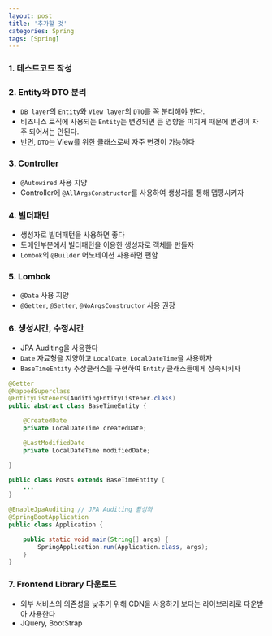 ```yaml
---
layout: post
title: '추가할 것'
categories: Spring
tags: [Spring]
---
```


### 1. 테스트코드 작성

### 2. Entity와 DTO 분리
- `DB layer`의 `Entity`와 `View layer`의 `DTO`를 꼭 분리해야 한다.
- 비즈니스 로직에 사용되는 `Entity`는 변경되면 큰 영향을 미치게 때문에 변경이 자주 되어서는 안된다.
- 반면, `DTO`는 View를 위한 클래스로써 자주 변경이 가능하다


### 3. Controller
- `@Autowired` 사용 지양
- Controller에 `@AllArgsConstructor`를 사용하여 생성자를 통해 맵핑시키자

### 4. 빌더패턴
- 생성자로 빌더패턴을 사용하면 좋다
- 도메인부분에서 빌더패턴을 이용한 생성자로 객체를 만들자
- `Lombok`의 `@Builder` 어노테이션 사용하면 편함

### 5. Lombok
- `@Data` 사용 지양
- `@Getter`, `@Setter`, `@NoArgsConstructor` 사용 권장

### 6. 생성시간, 수정시간
- JPA Auditing을 사용한다
- `Date` 자료형을 지양하고 `LocalDate`, `LocalDateTime`을 사용하자
- `BaseTimeEntity` 추상클래스를 구현하여 `Entity` 클래스들에게 상속시키자

```java
@Getter
@MappedSuperclass
@EntityListeners(AuditingEntityListener.class)
public abstract class BaseTimeEntity {

    @CreatedDate
    private LocalDateTime createdDate;

    @LastModifiedDate
    private LocalDateTime modifiedDate;

}

public class Posts extends BaseTimeEntity {
    ...
}

@EnableJpaAuditing // JPA Auditing 활성화
@SpringBootApplication
public class Application {

    public static void main(String[] args) {
        SpringApplication.run(Application.class, args);
    }
}
```

### 7. Frontend Library 다운로드
- 외부 서비스의 의존성을 낮추기 위해 CDN을 사용하기 보다는 라이브러리로 다운받아 사용한다
- JQuery, BootStrap
